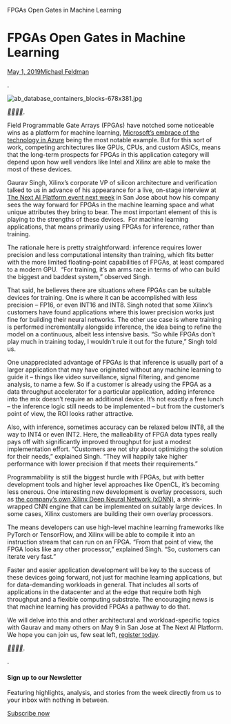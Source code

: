 FPGAs Open Gates in Machine Learning

# FPGAs Open Gates in Machine Learning

[May 1, 2019](https://www.nextplatform.com/2019/05/)[Michael Feldman](https://www.nextplatform.com/author/michael/)

.

![ab_database_containers_blocks-678x381.jpg](../_resources/3a8a62258433b177cbf5cbc4810c5193.jpg)

[**](https://www.nextplatform.com/2019/05/01/fpgas-open-gates-in-machine-learning/#)[**](https://www.nextplatform.com/2019/05/01/fpgas-open-gates-in-machine-learning/#)[**](https://www.nextplatform.com/2019/05/01/fpgas-open-gates-in-machine-learning/#)[**](https://www.nextplatform.com/2019/05/01/fpgas-open-gates-in-machine-learning/mailto:?subject=FPGAs%20Open%20Gates%20in%20Machine%20Learning&body=https%3A%2F%2Fwww.nextplatform.com%2F2019%2F05%2F01%2Ffpgas-open-gates-in-machine-learning%2F).

Field Programmable Gate Arrays (FPGAs) have notched some noticeable wins as a platform for machine learning, [Microsoft’s embrace of the technology in Azure](https://www.nextplatform.com/2017/08/24/drilling-microsofts-brainwave-soft-deep-leaning-chip/) being the most notable example. But for this sort of work, competing architectures like GPUs, CPUs, and custom ASICs, means that the long-term prospects for FPGAs in this application category will depend upon how well vendors like Intel and Xilinx are able to make the most of these devices.

Gaurav Singh, Xilinx’s corporate VP of silicon architecture and verification talked to us in advance of his appearance for a live, on-stage interview at [The Next AI Platform event next week](https://www.nextplatform.com/the-next-ai-platform/) in San Jose about how his company sees the way forward for FPGAs in the machine learning space and what unique attributes they bring to bear. The most important element of this is playing to the strengths of these devices.  For machine learning applications, that means primarily using FPGAs for inference, rather than training.

The rationale here is pretty straightforward: inference requires lower precision and less computational intensity than training, which fits better with the more limited floating-point capabilities of FPGAs, at least compared to a modern GPU.  “For training, it’s an arms race in terms of who can build the biggest and baddest system,” observed Singh.

That said, he believes there are situations where FPGAs can be suitable devices for training. One is where it can be accomplished with less precision – FP16, or even INT16 and INT8. Singh noted that some Xilinx’s customers have found applications where this lower precision works just fine for building their neural networks. The other use case is where training is performed incrementally alongside inference, the idea being to refine the model on a continuous, albeit less intensive basis. “So while FPGAs don’t play much in training today, I wouldn’t rule it out for the future,” Singh told us.

One unappreciated advantage of FPGAs is that inference is usually part of a larger application that may have originated without any machine learning to guide it – things like video surveillance, signal filtering, and genome analysis, to name a few. So if a customer is already using the FPGA as a data throughput accelerator for a particular application, adding inference into the mix doesn’t require an additional device. It’s not exactly a free lunch – the inference logic still needs to be implemented – but from the customer’s point of view, the ROI looks rather attractive.

Also, with inference, sometimes accuracy can be relaxed below INT8, all the way to INT4 or even INT2. Here, the malleability of FPGA data types really pays off with significantly improved throughput for just a modest implementation effort. “Customers are not shy about optimizing the solution for their needs,” explained Singh. “They will happily take higher performance with lower precision if that meets their requirements.”

Programmability is still the biggest hurdle with FPGAs, but with better development tools and higher level approaches like OpenCL, it’s becoming less onerous. One interesting new development is overlay processors, such as [the company’s own Xilinx Deep Neural Network (xDNN)](https://www.nextplatform.com/2018/08/27/xilinx-unveils-xdnn-fpga-architecture-for-ai-inference/), a shrink-wrapped CNN engine that can be implemented on suitably large devices. In some cases, Xilinx customers are building their own overlay processors.

The means developers can use high-level machine learning frameworks like PyTorch or TensorFlow, and Xilinx will be able to compile it into an instruction stream that can run on an FPGA. “From that point of view, the FPGA looks like any other processor,” explained Singh. “So, customers can iterate very fast.”

Faster and easier application development will be key to the success of these devices going forward, not just for machine learning applications, but for data-demanding workloads in general. That includes all sorts of applications in the datacenter and at the edge that require both high throughput and a flexible computing substrate. The encouraging news is that machine learning has provided FPGAs a pathway to do that.

We will delve into this and other architectural and workload-specific topics with Gaurav and many others on May 9 in San Jose at The Next AI Platform. We hope you can join us, few seat left, [register today](https://www.nextplatform.com/the-next-ai-platform/).

[**](https://www.nextplatform.com/2019/05/01/fpgas-open-gates-in-machine-learning/#)[**](https://www.nextplatform.com/2019/05/01/fpgas-open-gates-in-machine-learning/#)[**](https://www.nextplatform.com/2019/05/01/fpgas-open-gates-in-machine-learning/#)[**](https://www.nextplatform.com/2019/05/01/fpgas-open-gates-in-machine-learning/mailto:?subject=FPGAs%20Open%20Gates%20in%20Machine%20Learning&body=https%3A%2F%2Fwww.nextplatform.com%2F2019%2F05%2F01%2Ffpgas-open-gates-in-machine-learning%2F).

.

#### Sign up to our Newsletter

Featuring highlights, analysis, and stories from the week directly from us to your inbox with nothing in between.

[Subscribe now](https://www.nextplatform.com/register/)